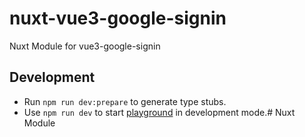 # nuxt-vue3-google-signin
Nuxt Module for vue3-google-signin

## Development

- Run `npm run dev:prepare` to generate type stubs.
- Use `npm run dev` to start [playground](./playground) in development mode.# Nuxt Module
